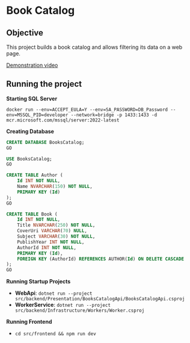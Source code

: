 # Book Catalog

## Objective

This project builds a book catalog and allows filtering its data on a web page.

[Demonstration video](https://youtu.be/T8g4CnnqaV0)

## Running the project

**Starting SQL Server**

```shell
docker run --env=ACCEPT_EULA=Y --env=SA_PASSWORD=DB_Password --env=MSSQL_PID=developer --network=bridge -p 1433:1433 -d mcr.microsoft.com/mssql/server:2022-latest
```

**Creating Database**

```sql
CREATE DATABASE BooksCatalog;
GO

USE BooksCatalog;
GO

CREATE TABLE Author (
    Id INT NOT NULL,
    Name NVARCHAR(150) NOT NULL,
    PRIMARY KEY (Id)
);
GO

CREATE TABLE Book (
    Id INT NOT NULL,
    Title NVARCHAR(250) NOT NULL,
    CoverUri VARCHAR(70) NULL,
    Subject VARCHAR(30) NOT NULL,
    PublishYear INT NOT NULL,
    AuthorId INT NOT NULL,
    PRIMARY KEY (Id),
    FOREIGN KEY (AuthorId) REFERENCES AUTHOR(Id) ON DELETE CASCADE
);
GO
```

**Running Startup Projects**

- **WebApi**: `dotnet run --project src/backend/Presentation/BooksCatalogApi/BooksCatalogApi.csproj`
- **WorkerService**: `dotnet run --project src/backend/Infrastructure/Workers/Worker.csproj`

**Running Frontend**

- `cd src/frontend && npm run dev`